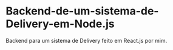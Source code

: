 # Backend-de-um-sistema-de-Delivery-em-Node.js
Backend para um sistema de Delivery feito em React.js por mim.
